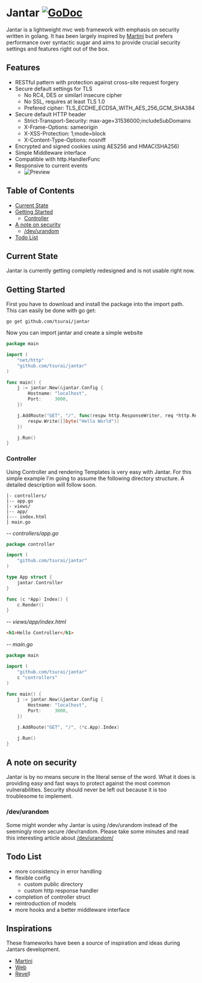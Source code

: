 # Jantar [![GoDoc](https://godoc.org/github.com/tsurai/jantar?status.png)](http://godoc.org/github.com/tsurai/jantar)

Jantar is a lightweight mvc web framework with emphasis on security written in golang. It has been largely inspired by [Martini](https://github.com/codegangsta/martini) but prefers performance over syntactic sugar and aims to provide crucial security settings and features right out of the box.

## Features
* RESTful pattern with protection against cross-site request forgery
* Secure default settings for TLS
	* No RC4, DES or similarl insecure cipher
	* No SSL, requires at least TLS 1.0
	* Prefered cipher: TLS_ECDHE_ECDSA_WITH_AES_256_GCM_SHA384
* Secure default HTTP header
	* Strict-Transport-Security: max-age=31536000;includeSubDomains
	* X-Frame-Options: sameorigin
	* X-XSS-Protection: 1;mode=block
	* X-Content-Type-Options: nosniff
* Encrypted and signed cookies using AES256 and HMAC(SHA256)
* Simple Middleware interface
* Compatible with http.HandlerFunc
* Responsive to current events
	* ![Preview](https://i.imgur.com/OKGR3WG.png)

## Table of Contents
* [Current State](#current-state)
* [Getting Started](#getting-started)
  * [Controller](#controller)
* [A note on security](#a-note-on-security)
	* [/dev/urandom](#devurandom)
* [Todo List](#todo-list)

## Current State
Jantar is currently getting completly redesigned and is not usable right now.

## Getting Started

First you have to download and install the package into the import path. This can easily be done with go get:
```
go get github.com/tsurai/jantar
```

Now you can import jantar and create a simple website
```go
package main

import (
	"net/http"
	"github.com/tsurai/jantar"
)

func main() {
	j := jantar.New(&jantar.Config {
		Hostname: "localhost",
		Port:     3000,
	})

	j.AddRoute("GET", "/", func(respw http.ResponseWriter, req *http.Request) {
		respw.Write([]byte("Hello World"))
	})

	j.Run()
}
```

### Controller

Using Controller and rendering Templates is very easy with Jantar. For this simple example I'm going to assume the following directory structure. A detailed description will follow soon.
```
|- controllers/
|-- app.go
|- views/
|-- app/
|--- index.html
| main.go
```
--
*controllers/app.go*
```go
package controller

import (
	"github.com/tsurai/jantar"
)

type App struct {
	jantar.Controller
}

func (c *App) Index() {
	c.Render()
}
```
--
*views/app/index.html*
```html
<h1>Hello Controller</h1>
```
--
*main.go*
```go
package main

import (
	"github.com/tsurai/jantar"
	c "controllers"
)

func main() {
	j := jantar.New(&jantar.Config {
		Hostname: "localhost",
		Port:     3000,
	})

	j.AddRoute("GET", "/", (*c.App).Index)

	j.Run()
}

```

## A note on security
Jantar is by no means secure in the literal sense of the word. What it does is providing easy and fast ways to protect against the most common vulnerabilities. Security should never be left out because it is too troublesome to implement.

### /dev/urandom
Some might wonder why Jantar is using /dev/urandom instead of the seemingly more secure /dev/random.
Please take some minutes and read this interesting article about [/dev/urandom/](http://www.2uo.de/myths-about-urandom/)

## Todo List
* more consistency in error handling
* flexible config
	* custom public directory
	* custom http response handler
* completion of controller struct
* reintroduction of models
* more hooks and a better middleware interface

## Inspirations
These frameworks have been a source of inspiration and ideas during Jantars development.
* [Martini](https://github.com/go-martini/martini)
* [Web](https://github.com/gocraft/web)
* [Revel](https://github.com/revel/reve)l

